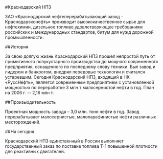 #Краснодарский НПЗ

ЗАО «Краснодарский нефтеперерабатывающий завод - Краснодарэконефть» производит высококачественное сырье
для нефтехимии, дизельное топливо,удовлетворяющее требованиям российских
и международных стандартов, битум для нужд дорожной промышленности.

##История

За свою долгую жизнь Краснодарский НПЗ прошел непростой путь
от примитивного полукустарного производства до мощного современного предприятия,
оснащенного по последнему слову техники. Был завод и лидером и банкротом,
внедрял передовые технологии и считался устаревшим. Сегодня Краснодарский НПЗ,
входящий в НК «РуссНефть», является современным предприятием с установленной мощностью
по переработке 3 млн т малосернистой нефти в год.
План на 2006 г. -- 2,16 млн т.

##Произыодительность

Проектная мощность завода – 3,0 млн. тонн нефти в год.
Завод перерабатывает малосернистые, малопарафинистые нефти различных месторождений.

##На сегодня

Краснодарский НПЗ единственный в России
выполняет государственный заказ по поставке топлива Т-1 повышенной плотности для реактивных двигателей.

